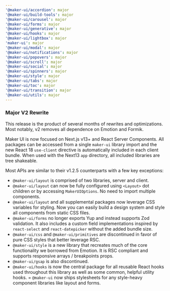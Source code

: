 ```yaml
---
'@maker-ui/accordion': major
'@maker-ui/build-tools': major
'@maker-ui/carousel': major
'@maker-ui/forms': major
'@maker-ui/generative': major
'@maker-ui/hooks': major
'@maker-ui/lightbox': major
'maker-ui': major
'@maker-ui/modal': major
'@maker-ui/notifications': major
'@maker-ui/popovers': major
'@maker-ui/scroll': major
'@maker-ui/social': major
'@maker-ui/spinners': major
'@maker-ui/style': major
'@maker-ui/tabs': major
'@maker-ui/toc': major
'@maker-ui/transition': major
'@maker-ui/utils': major
---
```


### Major V2 Rewrite

This release is the product of several months of rewrites and optimizations. Most notably, v2 removes all dependence on Emotion and Formik.

Maker UI is now focused on Next.js v13+ and React Server Components. All packages can be accessed from a single `maker-ui` library import and the new React 18 `use-client` directive is automatically included in each client bundle. When used with the Next13 `app` directory, all included libraries are tree shakeable.

Most APIs are similar to their v1.2.5 counterparts with a few key exceptions:

- `@maker-ui/layout` is comprised of two libraries, server and client.
- `@maker-ui/layout` can now be fully configured using `<Layout>` dot children or by accessing `MakerUIOptions`. No need to import multiple components.
- `@maker-ui/layout` and all supplemental packages now leverage CSS variables for styling. Now you can easily build a design system and style all components from static CSS files.
- `@maker-ui/forms` no longer exports Yup and instead supports Zod validation. It also includes a custom field implementations inspired by `react-select` and `react-datepicker` without the added bundle size.
- `@maker-ui/css` and `@maker-ui/primitives` are discontinued in favor of pure CSS styles that better leverage RSC.
- `@maker-ui/style` is a new library that recreates much of the core functionality we borrowed from Emotion. It is RSC compliant and supports responsive arrays / breakpoints props.
- `@maker-ui/gsap` is also discontinued.
- `@maker-ui/hooks` is now the central package for all reusable React hooks used throughout this library as well as some common, helpful utility hooks.
  = `@maker-ui` now ships stylesheets for any style-heavy component libraries like layout and forms.
